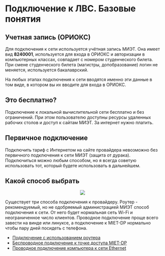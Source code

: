 # Подключение к ЛВС. Базовые понятия

## Учетная запись (ОРИОКС)

Для подключения к сети используется учётная запись МИЭТ. Она имеет вид __8240001__, используется для входа в ОРИОКС и авторизации в компьютерных классах, совпадает с номером студенческого билета. При смене студенческого билета (магистры, допобразование) логин не меняется, используется бакалаврский.

На любых этапах подключения к сети вводятся именно эти данные в том виде, в котором вы их вводите для входа в ОРИОКС.

## Это бесплатно?

Подключение к локальной вычислительной сети бесплатно и без ограничений. При этом пользователю доступны ресурсы удаленных рабочих столов и доступ к сайтам МИЭТ. За интернет нужно платить.

## Первичное подключение

Подключить тариф с Интернетом на сайте провайдера невозможно без первичного подключения к сети МИЭТ (защита от дурака). Подключиться можно любым способом, но я всегда советую использовать тот, который будете использовать в дальнейшем.

## Какой способ выбрать

<p align="center">
<img src="./img/img0.png">
</p>

Существует три способа подключения к провайдеру. Роутер - рекомендуемый, но не одобряемый администрацией МИЭТ способ подключения к сети. От него будет нормальная сеть Wi-Fi и неограниченное число клиентов.
Проводное подключение проще всего завести на винде или линуксе, а подключение к MIET-DP нормально чтобы пару дней посидеть с телефона.

* [Подключение с использованием роутера](./2-router.md)
* [Беспроводное подключение к точке доступа MIET-DP](./2-wireless.md)
* [Проводное подключение компьютера к сети Ethernet](./2-wired.md)